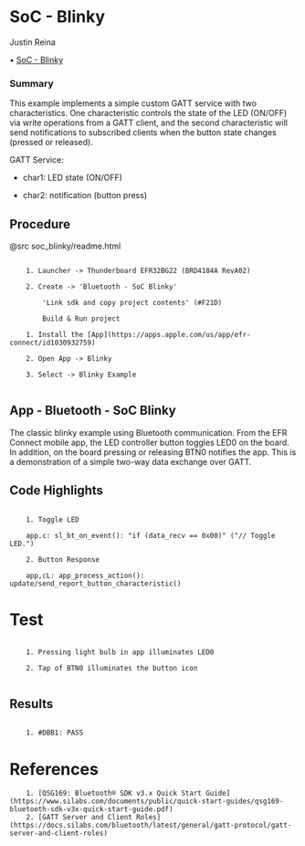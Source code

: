 # SoC - Blinky

Justin Reina

• [SoC - Blinky](file:///C:/Sw/SiliconLabs/SimplicityStudio/v5/developer/sdks/gecko_sdk_suite/v3.2/app/bluetooth/documentation/example/soc_blinky/readme.html "Getting started")


### Summary

This example implements a simple custom GATT service with two characteristics. One characteristic controls the state of the LED (ON/OFF) via write operations from a GATT client, and the second characteristic will send notifications to subscribed clients when the button state changes (pressed or released).

GATT Service:

- char1: LED state   (ON/OFF)

- char2: notification (button press)

## Procedure

@src soc_blinky/readme.html

```

	1. Launcher -> Thunderboard EFR32BG22 (BRD4184A RevA02)
	
	2. Create -> 'Bluetooth - SoC Blinky'
	
		'Link sdk and copy project contents' (#F21D)
		
		Build & Run project
	
	1. Install the [App](https://apps.apple.com/us/app/efr-connect/id1030932759)
	
	2. Open App -> Blinky
	
	3. Select -> Blinky Example
	
```

## App - Bluetooth - SoC Blinky

The classic blinky example using Bluetooth communication. From the EFR Connect mobile app, the LED controller button toggles LED0 on the board. In addition, on the board pressing or releasing BTN0 notifies the app. This is a demonstration of a simple two-way data exchange over GATT.

## Code Highlights

```

	1. Toggle LED
	
	app.c: sl_bt_on_event(): "if (data_recv == 0x00)" ("// Toggle LED.")
	
	2. Button Response
	
	app,cL: app_process_action(): update/send_report_button_characteristic()
```

# Test

```

	1. Pressing light bulb in app illuminates LED0
	
	2. Tap of BTN0 illuminates the button icon
	
```

## Results

```

	1. #DBB1: PASS

```

# References

```
    1. [QSG169: Bluetooth® SDK v3.x Quick Start Guide](https://www.silabs.com/documents/public/quick-start-guides/qsg169-bluetooth-sdk-v3x-quick-start-guide.pdf)
	2. [GATT Server and Client Roles](https://docs.silabs.com/bluetooth/latest/general/gatt-protocol/gatt-server-and-client-roles)

```
